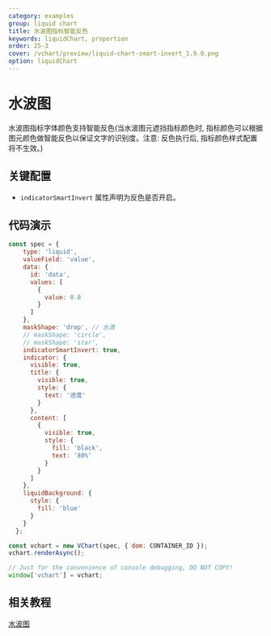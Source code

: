 ```yaml
---
category: examples
group: liquid chart
title: 水波图指标智能反色
keywords: liquidChart, proportion
order: 25-3
cover: /vchart/preview/liquid-chart-smart-invert_1.9.0.png
option: liquidChart
---
```


# 水波图

水波图指标字体颜色支持智能反色(当水波图元遮挡指标颜色时, 指标颜色可以根据图元颜色做智能反色以保证文字的识别度。注意: 反色执行后, 指标颜色样式配置将不生效。)

## 关键配置

- `indicatorSmartInvert` 属性声明为反色是否开启。

## 代码演示

```javascript livedemo
const spec = {
    type: 'liquid',
    valueField: 'value',
    data: {
      id: 'data',
      values: [
        {
          value: 0.8
        }
      ]
    },
    maskShape: 'drop', // 水滴
    // maskShape: 'circle',
    // maskShape: 'star',
    indicatorSmartInvert: true,
    indicator: {
      visible: true,
      title: {
        visible: true,
        style: {
          text: '进度'
        }
      },
      content: [
        {
          visible: true,
          style: {
            fill: 'black',
            text: '80%'
          }
        }
      ]
    },
    liquidBackground: {
      style: {
        fill: 'blue'
      }
    }
  };

const vchart = new VChart(spec, { dom: CONTAINER_ID });
vchart.renderAsync();

// Just for the convenience of console debugging, DO NOT COPY!
window['vchart'] = vchart;
```

## 相关教程

[水波图](link)
